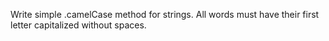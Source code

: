Write simple .camelCase method for strings. All words must have their first letter capitalized without spaces.